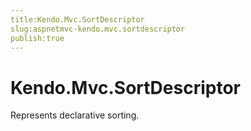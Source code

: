 ```yaml
---
title:Kendo.Mvc.SortDescriptor
slug:aspnetmvc-kendo.mvc.sortdescriptor
publish:true
---
```


# Kendo.Mvc.SortDescriptor

Represents declarative sorting.